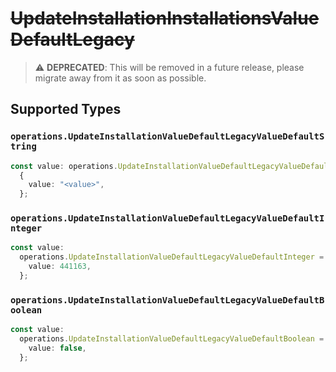# ~~UpdateInstallationInstallationsValueDefaultLegacy~~

> :warning: **DEPRECATED**: This will be removed in a future release, please migrate away from it as soon as possible.


## Supported Types

### `operations.UpdateInstallationValueDefaultLegacyValueDefaultString`

```typescript
const value: operations.UpdateInstallationValueDefaultLegacyValueDefaultString =
  {
    value: "<value>",
  };
```

### `operations.UpdateInstallationValueDefaultLegacyValueDefaultInteger`

```typescript
const value:
  operations.UpdateInstallationValueDefaultLegacyValueDefaultInteger = {
    value: 441163,
  };
```

### `operations.UpdateInstallationValueDefaultLegacyValueDefaultBoolean`

```typescript
const value:
  operations.UpdateInstallationValueDefaultLegacyValueDefaultBoolean = {
    value: false,
  };
```

